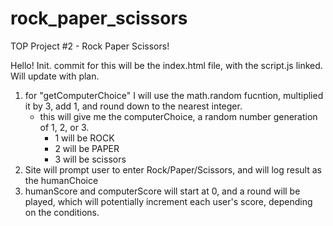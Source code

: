 # rock_paper_scissors
TOP Project #2 - Rock Paper Scissors!


Hello!  Init. commit for this will be the index.html file, with the script.js linked.  Will update with plan.

1.  for "getComputerChoice" I will use the math.random fucntion, multiplied it by 3, add 1, and round down to the nearest integer.
    - this will give me the computerChoice, a random number generation of 1, 2, or 3.
        - 1 will be ROCK
        - 2 will be PAPER
        - 3 will be scissors
2. Site will prompt user to enter Rock/Paper/Scissors, and will log result as the humanChoice
3.  humanScore and computerScore will start at 0, and a round will be played, which will potentially increment each user's score, depending on the conditions.
